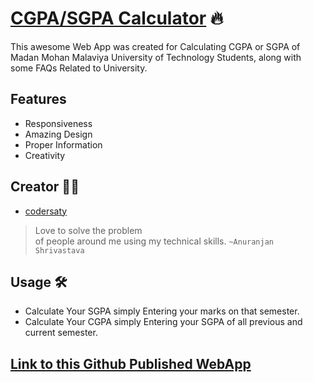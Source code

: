 # [CGPA/SGPA Calculator](https://codersaty.github.io/cgpacalculator/) 🔥
This awesome Web App was created for Calculating CGPA or SGPA of Madan Mohan Malaviya University of Technology Students, along with some FAQs Related to University.

## Features
* Responsiveness 
* Amazing Design
* Proper Information
* Creativity

## Creator 👨‍💻
* [codersaty](https://codersaty.github.io/cgpacalculator/creator.html)
> Love to solve the problem  
> of people around me using
> my technical skills.
```~Anuranjan Shrivastava```

## Usage 🛠
* Calculate Your SGPA simply Entering your marks on that semester.
* Calculate Your CGPA simply Entering your SGPA of all previous and current semester.

## [Link to this Github Published WebApp](https://codersaty.github.io/cgpacalculator/)
